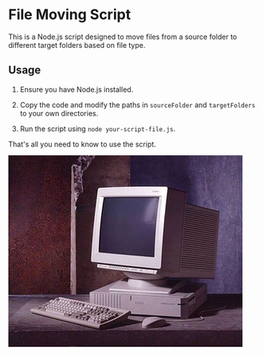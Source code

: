 # File Moving Script

This is a Node.js script designed to move files from a source folder to different target folders based on file type.

## Usage

1. Ensure you have Node.js installed.

2. Copy the code and modify the paths in `sourceFolder` and `targetFolders` to your own directories.

3. Run the script using `node your-script-file.js`.

That's all you need to know to use the script.

![dator](dator.jpg)
